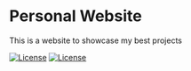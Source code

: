 # Personal Website

This is a website to showcase my best projects

[![License](https://img.shields.io/badge/Website-Link-blue)](https://iggy-o.github.io/) 
[![License](http://img.shields.io/:license-mit-blue.svg?style=flat-square)](https://github.com/Iggy-o/TicTacToe-Ultimate-Rivals/blob/Primary-Branch/LICENSE)
